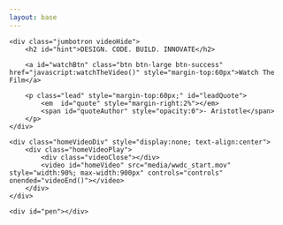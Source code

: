 ```yaml
---
layout: base
---
```


<link rel="stylesheet" href="/css/home.css" type="text/css">
<script src="/js/write.js"></script>


<div class="container">

    <div class="jumbotron videoHide">
        <h2 id="hint">DESIGN. CODE. BUILD. INNOVATE</h2>

        <a id="watchBtn" class="btn btn-large btn-success" href="javascript:watchTheVideo()" style="margin-top:60px">Watch The Film</a>

        <p class="lead" style="margin-top:60px;" id="leadQuote">
            <em  id="quote" style="margin-right:2%"></em>
            <span id="quoteAuthor" style="opacity:0">- Aristotle</span>
        </p>
    </div>

    <div class="homeVideoDiv" style="display:none; text-align:center">
        <div class="homeVideoPlay">
            <div class="videoClose"></div>
            <video id="homeVideo" src="media/wwdc_start.mov" style="width:90%; max-width:900px" controls="controls" onended="videoEnd()"></video>
        </div>
    </div>

    <div id="pen"></div>
</div>
    
<!--  java script code -->

<script>

function watchTheVideo(){
    $(".videoHide").fadeOut("medium",function(){
        $(".homeVideoDiv").fadeIn("medium",function(){
            var video=document.getElementById("homeVideo");
            video.load();
            video.play();
        });
        
    });
}

function videoEnd(){
    var video=document.getElementById("homeVideo");
    video.pause();
    $(".homeVideoDiv").fadeOut("medium",function(){
        $(".videoHide").fadeIn("medium");
    });
}

$(".homeDiv").ready(function(){
    $(".videoClose").click(function(){
        videoEnd();
    });
});

</script>
